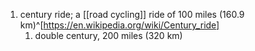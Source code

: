 1. century ride; a [[road cycling]] ride of 100 miles (160.9 km)^[https://en.wikipedia.org/wiki/Century_ride]
	1. double century, 200 miles (320 km)